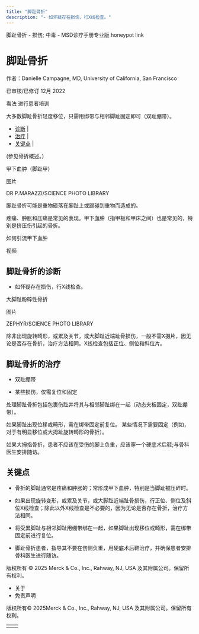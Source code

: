 ```yaml
---
title: "脚趾骨折"
description: "- 如怀疑存在损伤，行X线检查。"
---
```


﻿脚趾骨折 \- 损伤; 中毒 \- MSD诊疗手册专业版 honeypot link

# 脚趾骨折

作者：Danielle Campagne, MD, University of California, San Francisco

已审核/已修订 12月 2022

看法 进行患者培训

大多数脚趾骨折轻度移位，只需用绑带与相邻脚趾固定即可（双趾绷带）。

- [诊断](#诊断_v13387884_zh) \|
- [治疗](#治疗_v13387890_zh) \|
- [关键点](#关键点_v35078968_zh) \|

(参见骨折概述。）

甲下血肿（脚趾甲）



图片

DR P.MARAZZI/SCIENCE PHOTO LIBRARY

脚趾骨折可能是重物砸落在脚趾上或踢碰到重物而造成的。

疼痛、肿胀和压痛是常见的表现。甲下血肿（指甲板和甲床之间）也是常见的，特别是挤压伤引起的骨折。

如何引流甲下血肿



视频

## 脚趾骨折的诊断

- 如怀疑存在损伤，行X线检查。


大脚趾粉碎性骨折



图片

ZEPHYR/SCIENCE PHOTO LIBRARY

除非出现旋转畸形，或累及关节，或大脚趾近端趾骨损伤，一般不需X摄片，因无论是否存在骨折，治疗方法相同。X线检查包括正位、侧位和斜位片。

## 脚趾骨折的治疗

- 双趾绷带

- 某些损伤，仅需复位和固定


处理脚趾骨折包括包裹伤趾并将其与相邻脚趾绑在一起（动态夹板固定，双趾绷带）。

如果脚趾出现位移或畸形，需在绑带固定前复位。 某些情况下需要固定（例如，对于有明显移位或大拇趾旋转畸形的骨折）。

如果大拇指骨折，患者不应该在受伤的脚上负重，应该穿一个硬底术后鞋;与骨科医生安排随访。

## 关键点

- 骨折的脚趾通常是疼痛和肿胀的；常形成甲下血肿，特别是当脚趾被压碎时。

- 如果出现旋转变形，或累及关节，或大脚趾近端趾骨损伤，行正位、侧位及斜位X线检查；除此以外X线检查是不必要的，因为无论是否存在骨折，治疗方法相同。

- 将受累脚趾与相邻脚趾用绷带绑在一起，如果脚趾出现移位或畸形，需在绑带固定前进行复位。

- 脚趾骨折患者，指导其不要在伤侧负重，用硬底术后鞋治疗，并确保患者安排骨科医生进行随访。




版权所有 © 2025
Merck & Co., Inc., Rahway, NJ, USA 及其附属公司。保留所有权利。

- 关于
- 免责声明

版权所有© 2025Merck & Co., Inc., Rahway, NJ, USA 及其附属公司。保留所有权利。

|     |     |
| --- | --- |
|  |  |